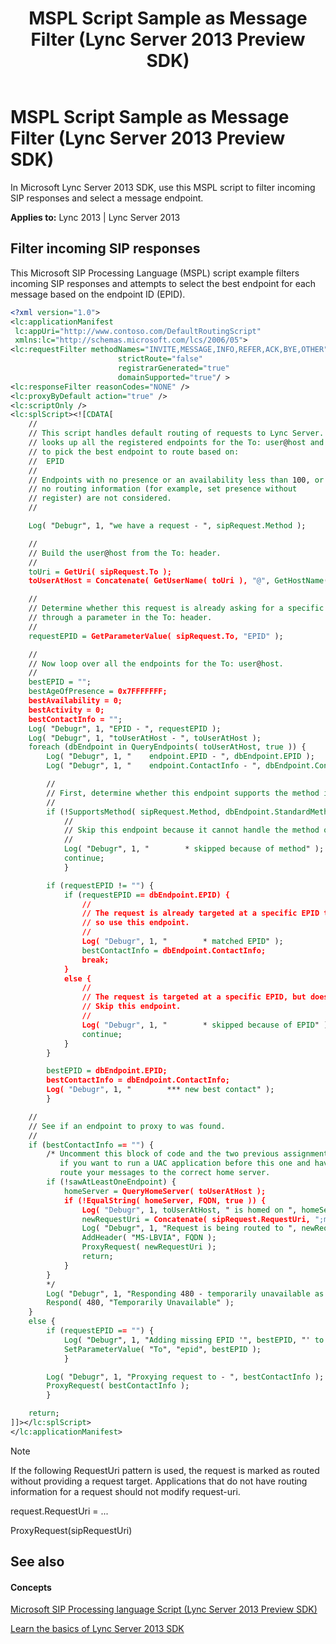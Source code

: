 ﻿---
title: MSPL Script Sample as Message Filter (Lync Server 2013 Preview SDK)
TOCTitle: MSPL Script Sample as Message Filter (Lync Server 2013 Preview SDK)
ms:assetid: 3c376523-4d91-41db-9c80-e842784b58d7
ms:mtpsurl: https://msdn.microsoft.com/en-us/library/Dn439065(v=office.15)
ms:contentKeyID: 57096221
ms.date: 07/24/2014
mtps_version: v=office.15
dev_langs:
- xml
---

# MSPL Script Sample as Message Filter (Lync Server 2013 Preview SDK)

In Microsoft Lync Server 2013 SDK, use this MSPL script to filter incoming SIP responses and select a message endpoint.


**Applies to:** Lync 2013 | Lync Server 2013

## Filter incoming SIP responses

This Microsoft SIP Processing Language (MSPL) script example filters incoming SIP responses and attempts to select the best endpoint for each message based on the endpoint ID (EPID).

```xml
<?xml version="1.0">
<lc:applicationManifest
 lc:appUri="http://www.contoso.com/DefaultRoutingScript"
 xmlns:lc="http://schemas.microsoft.com/lcs/2006/05">
<lc:requestFilter methodNames="INVITE,MESSAGE,INFO,REFER,ACK,BYE,OTHER"
                        strictRoute="false"
                        registrarGenerated="true"
                        domainSupported="true"/ >
<lc:responseFilter reasonCodes="NONE" />
<lc:proxyByDefault action="true" />
<lc:scriptOnly />
<lc:splScript><![CDATA[
    //
    // This script handles default routing of requests to Lync Server.  It
    // looks up all the registered endpoints for the To: user@host and tries
    // to pick the best endpoint to route based on:
    //  EPID
    //
    // Endpoints with no presence or an availability less than 100, or
    // no routing information (for example, set presence without
    // register) are not considered.
    //

    Log( "Debugr", 1, "we have a request - ", sipRequest.Method );

    //
    // Build the user@host from the To: header.
    //
    toUri = GetUri( sipRequest.To );
    toUserAtHost = Concatenate( GetUserName( toUri ), "@", GetHostName( toUri ) );

    //
    // Determine whether this request is already asking for a specific EPID
    // through a parameter in the To: header.
    //
    requestEPID = GetParameterValue( sipRequest.To, "EPID" );

    //
    // Now loop over all the endpoints for the To: user@host.
    //
    bestEPID = "";
    bestAgeOfPresence = 0x7FFFFFFF;
    bestAvailability = 0;
    bestActivity = 0;
    bestContactInfo = "";
    Log( "Debugr", 1, "EPID - ", requestEPID );
    Log( "Debugr", 1, "toUserAtHost - ", toUserAtHost );
    foreach (dbEndpoint in QueryEndpoints( toUserAtHost, true )) {
        Log( "Debugr", 1, "    endpoint.EPID - ", dbEndpoint.EPID );
        Log( "Debugr", 1, "    endpoint.ContactInfo - ", dbEndpoint.ContactInfo );

        //
        // First, determine whether this endpoint supports the method in the request.
        //
        if (!SupportsMethod( sipRequest.Method, dbEndpoint.StandardMethods, dbEndpoint.ExtraMethods )) {
            //
            // Skip this endpoint because it cannot handle the method on this request.
            //
            Log( "Debugr", 1, "        * skipped because of method" );
            continue;
            }

        if (requestEPID != "") {
            if (requestEPID == dbEndpoint.EPID) {
                //
                // The request is already targeted at a specific EPID that can handle the method,
                // so use this endpoint.
                //
                Log( "Debugr", 1, "        * matched EPID" );
                bestContactInfo = dbEndpoint.ContactInfo;
                break;
            }
            else {
                //
                // The request is targeted at a specific EPID, but does not match this endpoint.
                // Skip this endpoint.
                //
                Log( "Debugr", 1, "        * skipped because of EPID" );
                continue;
            }
        }

        bestEPID = dbEndpoint.EPID;
        bestContactInfo = dbEndpoint.ContactInfo;
        Log( "Debugr", 1, "        *** new best contact" );
        }

    //
    // See if an endpoint to proxy to was found.
    //
    if (bestContactInfo == "") {
        /* Uncomment this block of code and the two previous assignments to sawAtLeastOneEndpoint
           if you want to run a UAC application before this one and have this code
           route your messages to the correct home server.
        if (!sawAtLeastOneEndpoint) {
            homeServer = QueryHomeServer( toUserAtHost );
            if (!EqualString( homeServer, FQDN, true )) {
                Log( "Debugr", 1, toUserAtHost, " is homed on ", homeServer );
                newRequestUri = Concatenate( sipRequest.RequestUri, ";maddr=", homeServer );
                Log( "Debugr", 1, "Request is being routed to ", newRequestUri );
                AddHeader( "MS-LBVIA", FQDN );
                ProxyRequest( newRequestUri );
                return;
            }
        }
        */
        Log( "Debugr", 1, "Responding 480 - temporarily unavailable as no suitable endpoint found" );
        Respond( 480, "Temporarily Unavailable" );
    }
    else {
        if (requestEPID == "") {
            Log( "Debugr", 1, "Adding missing EPID '", bestEPID, "' to To header" );
            SetParameterValue( "To", "epid", bestEPID );
            }

        Log( "Debugr", 1, "Proxying request to - ", bestContactInfo );
        ProxyRequest( bestContactInfo );
        }

    return;
]]></lc:splScript>
</lc:applicationManifest>
```


> [!NOTE]
> <P>If the following RequestUri pattern is used, the request is marked as routed without providing a request target. Applications that do not have routing information for a request should not modify request-uri.</P>
> <P>request.RequestUri = ...</P>
> <P>ProxyRequest(sipRequestUri)</P>



## See also

#### Concepts

[Microsoft SIP Processing language Script (Lync Server 2013 Preview SDK)](microsoft-sip-processing-language-script-lync-server-2013-preview-sdk.md)

[Learn the basics of Lync Server 2013 SDK](learn-the-basics-of-lync-server-2013-sdk.md)

